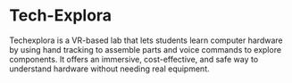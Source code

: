 # Tech-Explora
Techexplora is a VR-based lab that lets students learn computer hardware by using hand tracking to assemble parts and voice commands to explore components. It offers an immersive, cost-effective, and safe way to understand hardware without needing real equipment.
